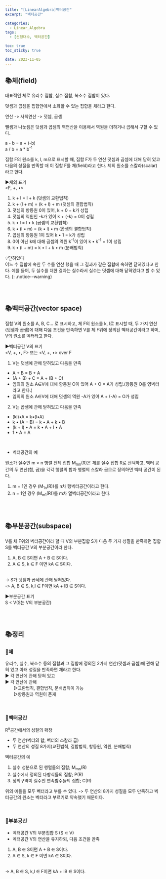 ```yaml
---
title: "[LinearAlgebra]벡터공간"
excerpt: "벡터공간"

categories:
  - Linear_Algebra
tags:
  - [선형대수, 벡터공간]

toc: true
toc_sticky: true

date: 2023-11-05
---
```


## 📚체(field)
대표적인 체로 유리수 집합, 실수 집합, 복소수 집합이 있다.

덧셈과 곱셈을 집합안에서 소화할 수 있는 집합을 체라고 한다.

연산 -> 사칙연산 -> 덧셈, 곱셈

뺄셈과 나눗셈은 덧셈과 곱셈의 역연산을 이용해서 역원을 더하거나 곱해서 구할 수 있다.

a - b = a + (-b)<br>
a / b = a * b<sup>-1</sup>

집합 F의 원소를 k, l, m으로 표시할 때, 집합 F가 두 연산 덧셈과 곱셈에 대해 닫혀 있고 다음의 성질을 만족할 때 이 집합 F를 체(field)라고 한다. 체의 원소를 스칼라(scalar)라고 한다.

▶체의 표기
<br>
<F, +, •>

1. k + l = l + k (덧셈의 교환법칙)
2. k + (l + m) = (k + l) + m (덧셈의 결합법칙)
3. 덧셈의 항등원 0이 있어, k + 0 = k가 성립
4. 덧셈의 역원인 -k가 있어 k + (-k) = 0이 성립
5. k • l = l • k (곱셈의 교환법칙)
6. k • (l • m) = (k • l) • m (곱셈의 결합법칙)
7. 곱셈의 항등원 1이 있어 k • 1 = k가 성립
8. 0이 아닌 k에 대해 곱셈의 역원 k<sup>-1</sup>이 있어 k • k<sup>-1</sup> = 1이 성립
9. k • (l + m) = k • l + k • m (분배법칙)

💡닫혀있다<br>
어느 수 집합에 속한 두 수를 연산 했을 때 그 결과가 같은 집합에 속하면 닫혀있다고 한다. 예를 들어, 두 실수를 더한 결과는 실수라서 실수는 덧셈에 대해 닫혀있다고 할 수 있다.
{: .notice--warning}

<br><br>

## 📚벡터공간(vector space)
집합 V의 원소를 A, B, C... 로 표시하고,
체 F의 원소를 k, l로 표시할 때, 두 가지 연산(덧셈과 곱셈)에 대해 다음 조건을 만족하면 V를 체 F위에 정의된 벡터공간이라고 하며, V의 원소를 벡터라고 한다.

▶벡터공간 V의 표기
<br>
<V, +, •, F> 또는 <V, +, •> over F

1. V는 덧셈에 관해 닫혀있고 다음을 만족
* A + B = B + A
* (A + B) + C = A + (B + C)
* 임의의 원소 A∈V에 대해 항등원 O이 있어 A + O = A가 성립.(항등원 O를 영벡터라고 한다.)
* 임의의 원소 A∈V에 대해 덧셈의 역원 -A가 있어 A + (-A) = O가 성립

2. V는 곱셈에 관해 닫혀있고 다음을 만족
* (kl)•A = k•(l•A)
* k • (A + B) = k • A + k • B
* (k + l) • A = k • A + l • A
* 1 • A = A

<br>

* 벡터공간의 예

원소가 실수인 m × n 행렬 전체 집합 M<sub>mn</sub>(R)은 체를 실수 집합 R로 선택하고, 벡터 공간의 두 연산(합, 곱)을 각각 행렬의 합과 행렬의 스칼라 곱으로 정의하면 벡터 공간이 된다.

1. m = 1인 경우 (M<sub>1n</sub>(R))를 n차 행벡터공간이라고 한다.
2. n = 1인 경우 (M<sub>m1</sub>(R))를 m차 열벡터공간이라고 한다.

<br><br>

## 📚부분공간(subspace)
V를 체 F위의 벡터공간이라 할 때 V의 부분집합 S가 다음 두 가지 성질을 만족하면 집합 S를 벡터공간 V의 부분공간이라 한다.

1. A, B ∈ S이면 A + B ∈ S이다.
2. A ∈ S, k ∈ F 이면 kA ∈ S이다.
<br>
-> S가 덧셈과 곱세에 관해 닫혀있다.
<br>
-> A, B ∈ S, k,l ∈ F이면 kA + lB ∈ S이다.

▶부분공간 표기
<br>
S < V(S는 V의 부분공간)

<br><br>

## 📚정리
### 📄체
유리수, 실수, 복소수 등의 집합과 그 집합에 정의된 2가지 연산(덧셈과 곱셈)에 관해 닫혀 있고 아래 성질을 만족하면 체라고 한다.
<br>
▶ 각 연산에 관해 닫혀 있고
<br>
▶ 각 연산에 관해
<br>
　　▷교환법칙, 결합법칙, 분배법칙이 가능
<br>
　　▷항등원과 역원이 존재

<br>

### 📄벡터공간
R<sup>n</sup>공간에서의 성질의 확장
* 두 연산(벡터의 합, 벡터의 스칼라 곱)
* 두 연산의 성질 8가지(교환법칙, 결합법칙, 항등원, 역원, 분배법칙)

벡터공간의 예
1. 실수 성분으로 된 행렬들의 집합; M<sub>mn</sub>(R)
2. 실수에서 정의된 다항식들의 집합; P(R)
3. 정의구역이 실수인 연속함수들의 집합; C(R)

위의 예들을 모두 벡터라고 부를 수 있다. -> 두 연산의 8가지 성질을 모두 만족하고 벡터공간의 원소는 벡터라고 부르기로 약속했기 때문이다.

<br>

### 📄부분공간
* 벡터공간 V의 부분집합 S (S ⊂ V)
* 벡터공간 V의 연산을 유지하되, 다음 조건을 만족

1. A, B ∈ S이면 A + B ∈ S이다.
2. A ∈ S, k ∈ F 이면 kA ∈ S이다.
<br>
-> A, B ∈ S, k,l ∈ F이면 kA + lB ∈ S이다.

<br><br>